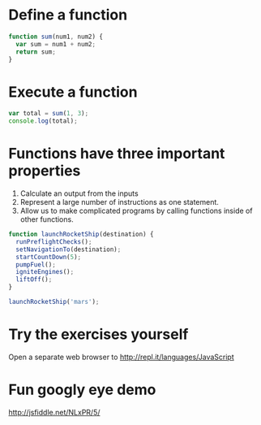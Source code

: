 # Define a function
```javascript
function sum(num1, num2) {
  var sum = num1 + num2;
  return sum;
}
```

# Execute a function
```javascript
var total = sum(1, 3);
console.log(total);
```

# Functions have three important properties
1. Calculate an output from the inputs
2. Represent a large number of instructions as one statement.
3. Allow us to make complicated programs by calling functions inside of other functions.

```javascript
function launchRocketShip(destination) {
  runPreflightChecks();
  setNavigationTo(destination);
  startCountDown(5);
  pumpFuel();
  igniteEngines();
  liftOff();
}

launchRocketShip('mars');
```

# Try the exercises yourself
Open a separate web browser to http://repl.it/languages/JavaScript

# Fun googly eye demo
http://jsfiddle.net/NLxPR/5/
